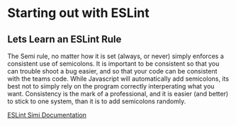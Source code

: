 # Starting out with ESLint
## Lets Learn an ESLint Rule

The Semi rule, no matter how it is set (always, or never) simply enforces a consistent use of semicolons.
It is important to be consistent so that you can trouble shoot a bug easier, and so that your code can be consistent with the teams code.
While Javascript will automatically add semicolons, its best not to simply rely on the program correctly interperating what you want.
Consistency is the mark of a professional, and it is easier (and better) to stick to one system, than it is to add semicolons randomly.

[ESLint Simi Documentation](https://eslint.org/docs/latest/rules/semi)